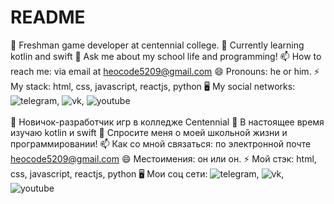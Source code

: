 # README
👯 Freshman game developer at centennial college.
🔭 Currently learning kotlin and swift
💬 Ask me about my school life and programming!
📫 How to reach me: via email at heocode5209@gmail.com
😄 Pronouns: he or him.
⚡ My stack: html, css, javascript, reactjs, python
🖥  My social networks: ![telegram](https://t.me/heopocode), ![vk](https://vk.com/heocode), ![youtube](https://www.youtube.com/channel/UCcvEEtswln8fjaxaUgXbT5A)
<br/></br>
👯 Новичок-разработчик игр в колледже Centennial
🔭 В настоящее время изучаю kotlin и swift
💬 Спросите меня о моей школьной жизни и программировании!
📫 Как со мной связаться: по электронной почте heocode5209@gmail.com
😄 Местоимения: он или он.
⚡ Мой стэк: html, css, javascript, reactjs, python
🖥  Мои соц сети: ![telegram](https://t.me/heopocode), ![vk](https://vk.com/heocode), ![youtube](https://www.youtube.com/channel/UCcvEEtswln8fjaxaUgXbT5A)
